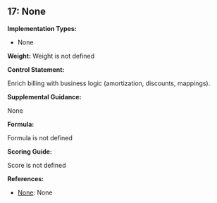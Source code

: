 ## 17: None

**Implementation Types:**
 
- None

**Weight:** Weight is not defined

**Control Statement:**

Enrich billing with business logic (amortization, discounts, mappings).

**Supplemental Guidance:**

None

**Formula:**

Formula is not defined

**Scoring Guide:**

Score is not defined

**References:**

- [None](None): None